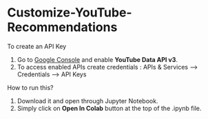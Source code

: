 # Customize-YouTube-Recommendations

To create an API Key
1. Go to <a href = https://console.cloud.google.com/home/> Google Console</a> and enable <b>YouTube Data API v3</b>.
2. To access enabled APIs create credentials : APIs & Services --> Credentials --> API Keys

How to run this?
1. Download it and open through Jupyter Notebook.
2. Simply click on <b>Open In Colab</b> button at the top of the .ipynb file.
